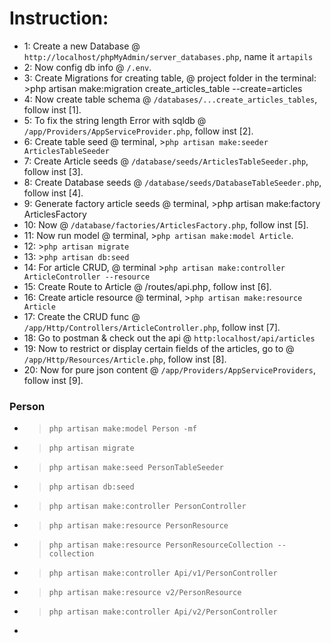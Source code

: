 
# Instruction:
* 1: Create a new Database @ ```http://localhost/phpMyAdmin/server_databases.php```, name it ```artapils```
* 2: Now config db info @ ```/.env```.
* 3: Create Migrations for creating table, @ project folder in the terminal: >php artisan make:migration create_articles_table --create=articles
* 4: Now create table schema @ ```/databases/...create_articles_tables```, follow inst [1].
* 5: To fix the string length Error with sqldb @ ```/app/Providers/AppServiceProvider.php```, follow inst [2].
* 6: Create table seed @ terminal, >```php artisan make:seeder ArticlesTableSeeder```
* 7: Create Article seeds @ ```/database/seeds/ArticlesTableSeeder.php```, follow inst [3].
* 8: Create Database seeds @ ```/database/seeds/DatabaseTableSeeder.php```, follow inst [4].
* 9: Generate factory article seeds @ terminal, >php artisan make:factory ArticlesFactory
* 10: Now @ ```/database/factories/ArticlesFactory.php```, follow inst [5].
* 11: Now run model @ terminal, >```php artisan make:model Article```.
* 12: >```php artisan migrate```
* 13: >```php artisan db:seed```
* 14: For article CRUD, @ terminal >```php artisan make:controller ArticleController --resource```
* 15: Create Route to Article @ /routes/api.php, follow inst [6].
* 16: Create article resource @ terminal, >```php artisan make:resource Article```
* 17: Create the CRUD func @ ```/app/Http/Controllers/ArticleController.php```, follow inst [7].
* 18: Go to postman & check out the api @ ```http:localhost/api/articles```
* 19: Now to restrict or display certain fields of the articles, go to @
```/app/Http/Resources/Article.php```, follow inst [8].
* 20: Now for pure json content @ ```/app/Providers/AppServiceProviders```, follow inst [9].



### Person 
* >```php artisan make:model Person -mf```
* >```php artisan migrate```
* >```php artisan make:seed PersonTableSeeder```
* >```php artisan db:seed```
* >```php artisan make:controller PersonController```
* >```php artisan make:resource PersonResource```
* >```php artisan make:resource PersonResourceCollection --collection```
* >```php artisan make:controller Api/v1/PersonController```

* >```php artisan make:resource v2/PersonResource```
* >```php artisan make:controller Api/v2/PersonController```
* >